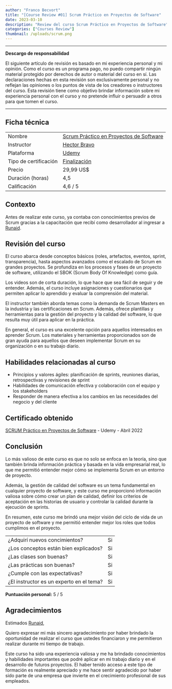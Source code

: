 ```yaml
---
author: "Franco Becvort"
title: "[Course Review #01] Scrum Práctico en Proyectos de Software"
date: 2023-03-10
description: "Review del curso Scrum Práctico en Proyectos de Software"
categories: ["Courses Review"]
thumbnail: /uploads/scrum.png
---
```


---

**Descargo de responsabilidad**

El siguiente artículo de revisión es basado en mi experiencia personal y mi opinión. Como el curso es un programa pago, no puedo compartir ningún material protegido por derechos de autor o material del curso en sí. Las declaraciones hechas en esta revisión son exclusivamente personal y no reflejan las opiniones o los puntos de vista de los creadores o instructores del curso. Esta revisión tiene como objetivo brindar información sobre mi experiencia personal con el curso y no pretende influir o persuadir a otros para que tomen el curso.

---

## Ficha técnica

|                       |                                                                                                                                                                                                                    |
| --------------------- | ------------------------------------------------------------------------------------------------------------------------------------------------------------------------------------------------------------------ |
| Nombre                | [Scrum Práctico en Proyectos de Software](https://www.udemy.com/course/scrum-practico/)                                                                                                                            |
| Instructor            | [Hector Bravo](https://www.linkedin.com/in/hgbravo/?locale=en_US)                                                                                                                                                  |
| Plataforma            | [Udemy](https://www.udemy.com/)                                                                                                                                                                                    |
| Tipo de certificación | [Finalización](https://support.udemy.com/hc/es/sections/360011037194-Certificados-de-finalizaci%C3%B3n#:~:text=Los%20certificados%20de%20finalizaci%C3%B3n%20sirven,certificados%20no%20tienen%20validez%20legal.) |
| Precio                | 29,99 US$                                                                                                                                                                                                          |
| Duración \(horas\)    | 4,5                                                                                                                                                                                                                |
| Calificación          | 4,6 / 5                                                                                                                                                                                                            |

## Contexto

Antes de realizar este curso, ya contaba con conocimientos previos de Scrum gracias a la capacitación que recibí como desarrollador al ingresar a [Runaid](https://www.runaid.com.ar/index.php?languaje=es).

## Revisión del curso

El curso abarca desde conceptos básicos \(roles, artefactos, eventos, sprint, transparencia\), hasta aspectos avanzados como el escalado de Scrum en grandes proyectos. Se profundiza en los procesos y fases de un proyecto de software, utilizando el SBOK \(Scrum Body Of Knowledge\) como guía.

Los videos son de corta duración, lo que hace que sea fácil de seguir y de entender. Además, el curso incluye asignaciones y cuestionarios que permiten aplicar lo aprendido y evaluar la comprensión del material.

El instructor también aborda temas como la demanda de Scrum Masters en la industria y las certificaciones en Scrum. Además, ofrece plantillas y herramientas para la gestión del proyecto y la calidad del software, lo que resulta muy útil para aplicar en la práctica.

En general, el curso es una excelente opción para aquellos interesados en aprender Scrum. Los materiales y herramientas proporcionados son de gran ayuda para aquellos que deseen implementar Scrum en su organización o en su trabajo diario.

## Habilidades relacionadas al curso

- Principios y valores ágiles: planificación de sprints, reuniones diarias, retrospectivas y revisiones de sprint
- Habilidades de comunicación efectiva y colaboración con el equipo y los stakeholders
- Responder de manera efectiva a los cambios en las necesidades del negocio y del cliente

## Certificado obtenido

[SCRUM Práctico en Proyectos de Software](https://udemy-certificate.s3.amazonaws.com/pdf/UC-f3e555f6-20e5-4ad9-a4a1-fcd6982930f1.pdf) - Udemy - Abril 2022

## Conclusión

Lo más valioso de este curso es que no solo se enfoca en la teoría, sino que también brinda información práctica y basada en la vida empresarial real, lo que me permitió entender mejor cómo se implementa Scrum en un entorno de proyecto.

Además, la gestión de calidad del software es un tema fundamental en cualquier proyecto de software, y este curso me proporcionó información valiosa sobre cómo crear un plan de calidad, definir los criterios de aceptación en las historias de usuario y controlar la calidad durante la ejecución de sprints.

En resumen, este curso me brindó una mejor visión del ciclo de vida de un proyecto de software y me permitió entender mejor los roles que todos cumplimos en el proyecto.

|                                          |     |
| ---------------------------------------- | --- |
| ¿Adquirí nuevos concimientos?            | Si  |
| ¿Los conceptos están bien explicados?    | Si  |
| ¿Las clases son buenas?                  | Si  |
| ¿Las prácticas son buenas?               | Si  |
| ¿Cumple con las expectativas?            | Si  |
| ¿El instructor es un experto en el tema? | Si  |

**Puntuación personal:** 5 / 5

## Agradecimientos

Estimados [Runaid](https://www.runaid.com.ar/index.php?languaje=es),

Quiero expresar mi más sincero agradecimiento por haber brindado la oportunidad de realizar el curso que ustedes financiaron y me permitieron realizar durante mi tiempo de trabajo.

Este curso ha sido una experiencia valiosa y me ha brindado conocimientos y habilidades importantes que podré aplicar en mi trabajo diario y en el desarrollo de futuros proyectos. El haber tenido acceso a este tipo de formación es realmente apreciado y me hace sentir agradecido por haber sido parte de una empresa que invierte en el crecimiento profesional de sus empleados.
